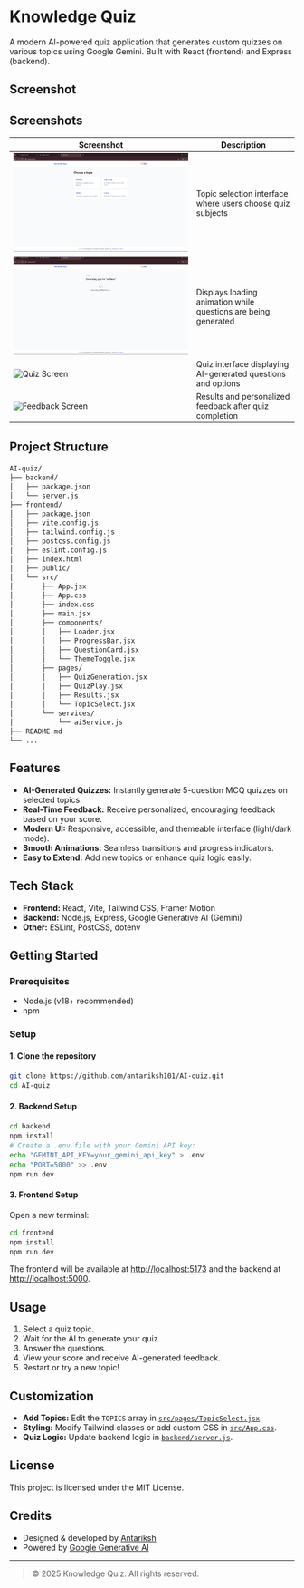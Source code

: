 # Knowledge Quiz

A modern AI-powered quiz application that generates custom quizzes on various topics using Google Gemini. Built with React (frontend) and Express (backend).

## Screenshot

## Screenshots
| Screenshot | Description |
|------------|-------------|
| ![Home Screen](/frontend/screenshots/home_screen.png) | Topic selection interface where users choose quiz subjects |
| ![Loading Screen](/frontend/screenshots/loading_screen.png) | Displays loading animation while questions are being generated |
| ![Quiz Screen](screenshots/quiz_screen.png) | Quiz interface displaying AI-generated questions and options |
| ![Feedback Screen](screenshots/feedback_screen.png) | Results and personalized feedback after quiz completion |


## Project Structure

```
AI-quiz/
├── backend/
│   ├── package.json
│   └── server.js
├── frontend/
│   ├── package.json
│   ├── vite.config.js
│   ├── tailwind.config.js
│   ├── postcss.config.js
│   ├── eslint.config.js
│   ├── index.html
│   ├── public/
│   └── src/
│       ├── App.jsx
│       ├── App.css
│       ├── index.css
│       ├── main.jsx
│       ├── components/
│       │   ├── Loader.jsx
│       │   ├── ProgressBar.jsx
│       │   ├── QuestionCard.jsx
│       │   └── ThemeToggle.jsx
│       ├── pages/
│       │   ├── QuizGeneration.jsx
│       │   ├── QuizPlay.jsx
│       │   ├── Results.jsx
│       │   └── TopicSelect.jsx
│       └── services/
│           └── aiService.js
├── README.md
└── ...
```

## Features

- **AI-Generated Quizzes:** Instantly generate 5-question MCQ quizzes on selected topics.
- **Real-Time Feedback:** Receive personalized, encouraging feedback based on your score.
- **Modern UI:** Responsive, accessible, and themeable interface (light/dark mode).
- **Smooth Animations:** Seamless transitions and progress indicators.
- **Easy to Extend:** Add new topics or enhance quiz logic easily.

## Tech Stack

- **Frontend:** React, Vite, Tailwind CSS, Framer Motion
- **Backend:** Node.js, Express, Google Generative AI (Gemini)
- **Other:** ESLint, PostCSS, dotenv

## Getting Started

### Prerequisites

- Node.js (v18+ recommended)
- npm

### Setup

#### 1. Clone the repository

```sh
git clone https://github.com/antariksh101/AI-quiz.git
cd AI-quiz
```

#### 2. Backend Setup

```sh
cd backend
npm install
# Create a .env file with your Gemini API key:
echo "GEMINI_API_KEY=your_gemini_api_key" > .env
echo "PORT=5000" >> .env
npm run dev
```

#### 3. Frontend Setup

Open a new terminal:

```sh
cd frontend
npm install
npm run dev
```

The frontend will be available at [http://localhost:5173](http://localhost:5173) and the backend at [http://localhost:5000](http://localhost:5000).

## Usage

1. Select a quiz topic.
2. Wait for the AI to generate your quiz.
3. Answer the questions.
4. View your score and receive AI-generated feedback.
5. Restart or try a new topic!

## Customization

- **Add Topics:** Edit the `TOPICS` array in [`src/pages/TopicSelect.jsx`](frontend/src/pages/TopicSelect.jsx).
- **Styling:** Modify Tailwind classes or add custom CSS in [`src/App.css`](frontend/src/App.css).
- **Quiz Logic:** Update backend logic in [`backend/server.js`](backend/server.js).

## License

This project is licensed under the MIT License.

## Credits

- Designed & developed by [Antariksh](https://github.com/antariksh101)
- Powered by [Google Generative AI](https://ai.google.dev/)

---

> © 2025 Knowledge Quiz. All rights reserved.
